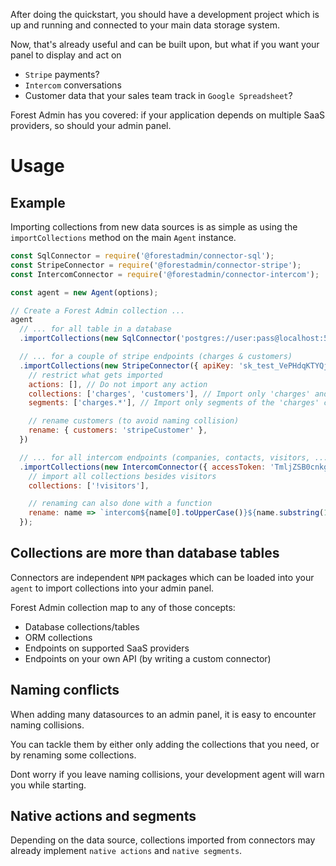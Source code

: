 After doing the quickstart, you should have a development project which is up and running and connected to your main data storage system.

Now, that's already useful and can be built upon, but what if you want your panel to display and act on

- `Stripe` payments?
- `Intercom` conversations
- Customer data that your sales team track in `Google Spreadsheet`?

Forest Admin has you covered: if your application depends on multiple SaaS providers, so should your admin panel.

# Usage

## Example

Importing collections from new data sources is as simple as using the `importCollections` method on the main `Agent` instance.

```javascript
const SqlConnector = require('@forestadmin/connector-sql');
const StripeConnector = require('@forestadmin/connector-stripe');
const IntercomConnector = require('@forestadmin/connector-intercom');

const agent = new Agent(options);

// Create a Forest Admin collection ...
agent
  // ... for all table in a database
  .importCollections(new SqlConnector('postgres://user:pass@localhost:5432/mySchema'))

  // ... for a couple of stripe endpoints (charges & customers)
  .importCollections(new StripeConnector({ apiKey: 'sk_test_VePHdqKTYQjKNInc7u56JBrQ' }), {
    // restrict what gets imported
    actions: [], // Do not import any action
    collections: ['charges', 'customers'], // Import only 'charges' and 'customers'
    segments: ['charges.*'], // Import only segments of the 'charges' collection

    // rename customers (to avoid naming collision)
    rename: { customers: 'stripeCustomer' },
  })

  // ... for all intercom endpoints (companies, contacts, visitors, ...)
  .importCollections(new IntercomConnector({ accessToken: 'TmljZSB0cnkgOik=' }), {
    // import all collections besides visitors
    collections: ['!visitors'],

    // renaming can also done with a function
    rename: name => `intercom${name[0].toUpperCase()}${name.substring(1)}`,
  });
```

## Collections are more than database tables

Connectors are independent `NPM` packages which can be loaded into your `agent` to import collections into your admin panel.

Forest Admin collection map to any of those concepts:

- Database collections/tables
- ORM collections
- Endpoints on supported SaaS providers
- Endpoints on your own API (by writing a custom connector)

## Naming conflicts

When adding many datasources to an admin panel, it is easy to encounter naming collisions.

You can tackle them by either only adding the collections that you need, or by renaming some collections.

Dont worry if you leave naming collisions, your development agent will warn you while starting.

## Native actions and segments

Depending on the data source, collections imported from connectors may already implement `native actions` and `native segments`.
